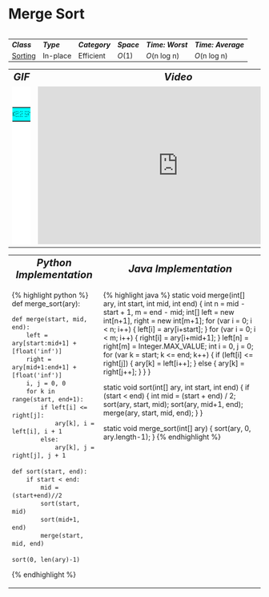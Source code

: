 # Merge Sort
<table>
    <tr>
        <table>
            <tr>
                <td><strong><i>Class</i></strong></td>
                <td><strong><i>Type</i></strong></td>
                <td><strong><i>Category</i></strong></td>
                <td><strong><i>Space</i></strong></td>
                <td><strong><i>Time: Worst</i></strong></td>
                <td><strong><i>Time: Average</i></strong></td>
            </tr>
            <tr>
                <td><a href="/quickreference/Sorting/Sorting">Sorting</a></td>
                <td>In-place</td>
                <td>Efficient</td>
                <td><i>O</i>(1)</td>
                <td><i>O</i>(n log n)</td>
                <td><i>O</i>(n log n)</td>
            </tr>
        </table>
    </tr>
    <tr>
        <table>
            <tr style="text-align: center; font-size:20px;">
                <td><strong><i>GIF</i></strong></td>
                <td><strong><i>Video</i></strong></td>
            </tr>
            <tr>
                <td><img src="HeapSort.gif" alt="Heap Sort GIF" width="342" height="315"/></td>
                <td><iframe width="560" height="315" src="https://www.youtube.com/embed/2DmK_H7IdTo" frameborder="0" allow="accelerometer; autoplay; encrypted-media; gyroscope; picture-in-picture" allowfullscreen></iframe></td>
            </tr>
        </table>
    </tr>
    <tr>
        <table>
            <tr style="text-align: center; font-size:20px;">
                <td><strong><i>Python Implementation</i></strong></td>
                <td><strong><i>Java Implementation</i></strong></td>
            </tr>
            <tr>
                <td class="code" markdown="block" style="vertical-align: top;">
                    
{% highlight python %}
def merge_sort(ary):
    
    def merge(start, mid, end):
        left = ary[start:mid+1] + [float('inf')] 
        right = ary[mid+1:end+1] + [float('inf')]
        i, j = 0, 0
        for k in range(start, end+1):
            if left[i] <= right[j]:
                ary[k], i = left[i], i + 1
            else:
                ary[k], j = right[j], j + 1
    
    def sort(start, end):
        if start < end:
            mid = (start+end)//2
            sort(start, mid)
            sort(mid+1, end)
            merge(start, mid, end)
    
    sort(0, len(ary)-1)
{% endhighlight %}

<td class="code" markdown="block" style="vertical-align: top;">
    
{% highlight java %}
static void merge(int[] ary, int start, int mid, int end) {
    int n = mid - start + 1, m = end - mid;
    int[] left = new int[n+1], right = new int[m+1];
    for (var i = 0; i < n; i++) {
        left[i] = ary[i+start];
    }
    for (var i = 0; i < m; i++) {
        right[i] = ary[i+mid+1];
    }
    left[n] = right[m] = Integer.MAX_VALUE;
    int i = 0, j = 0;
    for (var k = start; k <= end; k++) {
        if (left[i] <= right[j]) {
          ary[k] = left[i++];
        } else {
            ary[k] = right[j++];
        }
    }
}

static void sort(int[] ary, int start, int end) {
    if (start < end) {
        int mid = (start + end) / 2;
        sort(ary, start, mid);
        sort(ary, mid+1, end);
        merge(ary, start, mid, end);
    }
}

static void merge_sort(int[] ary) {
    sort(ary, 0, ary.length-1);
}
{% endhighlight %}